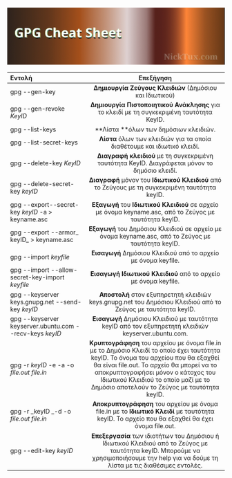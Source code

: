 ![](/assets/gpg_cheat_sheet.jpg)

| Εντολή | Επεξήγηση |
| :--- | :---: |
| gpg --gen-key | **Δημιουργία Ζεύγους Κλειδιών** \(Δημόσιου και Ιδιωτικού\) |
| gpg --gen-revoke _KeyID_ | **Δημιουργία Πιστοποιητικού Ανάκλησης** για το κλειδί με τη συγκεκριμένη ταυτότητα KeyID. |
| gpg --list-keys | **Λίστα **όλων των δημόσιων κλειδιών. |
| gpg --list-secret-keys | **Λίστα** όλων των κλειδιών για τα οποία διαθέτουμε και         ιδιωτικό κλειδί. |
| gpg --delete-key _KeyID_ | **Διαγραφή κλειδιού** με τη συγκεκριμένη ταυτότητα KeyID. Διαγράφεται μόνον το δημόσιο κλειδί. |
| gpg --delete-secret-key _keyID_ | **Διαγραφή** μόνον του **Ιδιωτικού Κλειδιού** από το Ζεύγους   με τη συγκεκριμένη ταυτότητα keyID. |
| gpg --export--secret-key _keyID_ -a &gt; keyname.asc | **Εξαγωγή** του **Ιδιωτικού Κλειδιού** σε αρχείο με όνομα          keyname.asc, από το Ζεύγος με ταυτότητα keyID. |
| gpg --export --armor_ keyID_ &gt; keyname.asc | **Εξαγωγή** του Δημόσιου Κλειδιού σε αρχείο με όνομα          keyname.asc, από το Ζεύγος με ταυτότητα keyID. |
| gpg --import _keyfile_ | **Εισαγωγή** Δημόσιου Κλειδιού από το αρχείο με όνομα        keyfile. |
| gpg --import --allow-secret-key-import _keyfile_ | **Εισαγωγή** **Ιδιωτικού Κλειδιού** από το αρχείο με όνομα        keyfile. |
| gpg --keyserver keys.gnupg.net --send-key _keyID_ | **Αποστολή** στον εξυπηρετητή κλειδιών keys.gnupg.net του Δημόσιου Κλειδιού από το Ζεύγος με ταυτότητα keyID. |
| gpg --keyserver keyserver.ubuntu.com --recv-keys _keyID_ | **Εισαγωγή** Δημόσιου Κλειδιού με ταυτότητα keyID από τον εξυπηρετητή κλειδιών keyserver.ubuntu.com. |
| gpg -r _keyID_ -e -a -o _file.out file.in_ | **Κρυπτογράφηση** του αρχείου με όνομα file.in με το             Δημόσιο Κλειδί το οποίο έχει ταυτότητα keyID. Το όνομα του αρχείου που θα εξαχθεί θα είναι file.out. Το αρχείο θα μπορεί να το αποκρυπτογραφήσει μόνον ο κάτοχος του      Ιδιωτικού Κλειδιού το οποίο μαζί με το Δημόσιο                αποτελούν το Ζεύγος με ταυτότητα keyID. |
| gpg -r _keyID _-d -o _file.out file.in_ | **Αποκρυπτογράφηση** του αρχείου με όνομα file.in με το        **Ιδιωτικό Κλειδί** με ταυτότητα keyID. Το αρχείο που θα εξαχθεί θα έχει όνομα file.out. |
| gpg --edit-key _keyID_ | **Επεξεργασία** των ιδιοτήτων του Δημόσιου ή  Ιδιωτικού Κλειδιού από το Ζεύγος με ταυτότητα keyID. Μπορούμε να χρησιμοποιήσουμε την help για να δούμε τη λίστα με τις                 διαθέσιμες εντολές. |



